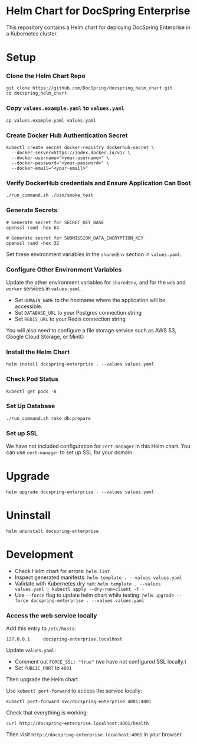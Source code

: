 # Helm Chart for DocSpring Enterprise

This repository contains a Helm chart for deploying DocSpring Enterprise in a Kubernetes cluster.

# Setup

### Clone the Helm Chart Repo

```
git clone https://github.com/DocSpring/docspring_helm_chart.git
cd docspring_helm_chart
```

### Copy `values.example.yaml` to `values.yaml`

```
cp values.example.yaml values.yaml
```

### Create Docker Hub Authentication Secret

```
kubectl create secret docker-registry dockerhub-secret \
  --docker-server=https://index.docker.io/v1/ \
  --docker-username="<your-username>" \
  --docker-password="<your-password>" \
  --docker-email="<your-email>"
```

### Verify DockerHub credentials and Ensure Application Can Boot

```
./run_command.sh ./bin/smoke_test
```

### Generate Secrets

```
# Generate secret for SECRET_KEY_BASE
openssl rand -hex 64

# Generate secret for SUBMISSION_DATA_ENCRYPTION_KEY
openssl rand -hex 32
```

Set these environment variables in the `sharedEnv` section in `values.yaml`.

### Configure Other Environment Variables

Update the other environment variables for `sharedEnv`, and for the `web` and `worker` services in `values.yaml`.

* Set `DOMAIN_NAME` to the hostname where the application will be accessible.
* Set `DATABASE_URL` to your Postgres connection string
* Set `REDIS_URL` to your Redis connection string

You will also need to configure a file storage service such as AWS S3, Google Cloud Storage, or MinIO.

### Install the Helm Chart

```
helm install docspring-enterprise . --values values.yaml
```

### Check Pod Status

```
kubectl get pods -A
```

### Set Up Database

```
./run_command.sh rake db:prepare
```

### Set up SSL

We have not included configuration for `cert-manager` in this Helm chart.
You can use `cert-manager` to set up SSL for your domain.

# Upgrade

```
helm upgrade docspring-enterprise . --values values.yaml
```

# Uninstall

```
helm uninstall docspring-enterprise
```

# Development

* Check Helm chart for errors: `helm lint`
* Inspect generated manifests: `helm template . --values values.yaml`
* Validate with Kubernetes dry run: `helm template . --values values.yaml | kubectl apply --dry-run=client -f -`
* Use `--force` flag to update helm chart while testing: `helm upgrade --force docspring-enterprise . --values values.yaml`

### Access the web service locally

Add this entry to `/etc/hosts`:

```
127.0.0.1     docspring-enterprise.localhost
```

Update `values.yaml`:

* Comment out `FORCE_SSL: "true"` (we have not configured SSL locally.)
* Set `PUBLIC_PORT` to `4001`

Then upgrade the Helm chart.

Use `kubectl port-forward` to access the service locally:

```
kubectl port-forward svc/docspring-enterprise 4001:4001
```

Check that everything is working:

```
curl http://docspring-enterprise.localhost:4001/health
```

Then visit `http://docspring-enterprise.localhost:4001` in your browser.
